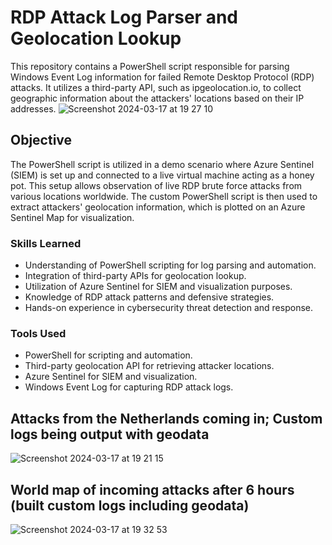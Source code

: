 # RDP Attack Log Parser and Geolocation Lookup

This repository contains a PowerShell script responsible for parsing Windows Event Log information for failed Remote Desktop Protocol (RDP) attacks. It utilizes a third-party API, such as ipgeolocation.io, to collect geographic information about the attackers' locations based on their IP addresses.
![Screenshot 2024-03-17 at 19 27 10](https://github.com/adeleaitym/Detection-Lab/assets/161321795/b28ef096-b0e2-4587-bb83-ede46d7d89f7)


## Objective

The PowerShell script is utilized in a demo scenario where Azure Sentinel (SIEM) is set up and connected to a live virtual machine acting as a honey pot. This setup allows observation of live RDP brute force attacks from various locations worldwide. The custom PowerShell script is then used to extract attackers' geolocation information, which is plotted on an Azure Sentinel Map for visualization.

### Skills Learned

- Understanding of PowerShell scripting for log parsing and automation.
- Integration of third-party APIs for geolocation lookup.
- Utilization of Azure Sentinel for SIEM and visualization purposes.
- Knowledge of RDP attack patterns and defensive strategies.
- Hands-on experience in cybersecurity threat detection and response.

### Tools Used

- PowerShell for scripting and automation.
- Third-party geolocation API for retrieving attacker locations.
- Azure Sentinel for SIEM and visualization.
- Windows Event Log for capturing RDP attack logs.

 ## Attacks from the Netherlands coming in; Custom logs being output with geodata
 ![Screenshot 2024-03-17 at 19 21 15](https://github.com/adeleaitym/Detection-Lab/assets/161321795/a605a054-8ca7-41d3-ba3b-f429545be3f3)

 ## World map of incoming attacks after 6 hours (built custom logs including geodata)
 ![Screenshot 2024-03-17 at 19 32 53](https://github.com/adeleaitym/Detection-Lab/assets/161321795/be07f9e3-db9a-45c2-ae4b-859b45b95922)


